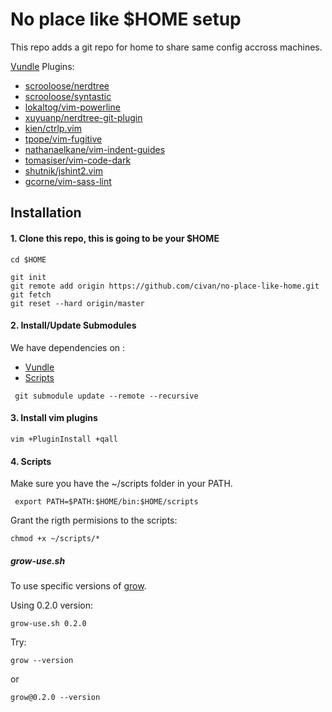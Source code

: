 # No place like $HOME setup

This repo adds a git repo for home to share same config accross machines.

[Vundle](https://github.com/VundleVim/Vundle.vim) Plugins:

* [scrooloose/nerdtree](https://github.com/scrooloose/nerdtree)
* [scrooloose/syntastic](https://github.com/vim-syntastic/syntastic)
* [lokaltog/vim-powerline](https://github.com/Lokaltog/vim-powerline)
* [xuyuanp/nerdtree-git-plugin](https://github.com/Xuyuanp/nerdtree-git-plugin)
* [kien/ctrlp.vim](https://github.com/kien/ctrlp.vim)
* [tpope/vim-fugitive](https://github.com/tpope/vim-fugitive)
* [nathanaelkane/vim-indent-guides](https://github.com/nathanaelkane/vim-indent-guides)
* [tomasiser/vim-code-dark](https://github.com/tomasiser/vim-code-dark)
* [shutnik/jshint2.vim](https://github.com/Shutnik/jshint2.vim)
* [gcorne/vim-sass-lint](https://github.com/gcorne/vim-sass-lint)


## Installation

#### 1. Clone this repo, this is going to be your $HOME
```
cd $HOME
```

```
git init
git remote add origin https://github.com/civan/no-place-like-home.git
git fetch
git reset --hard origin/master
```

#### 2. Install/Update Submodules

We have dependencies on :
* [Vundle](https://github.com/VundleVim/Vundle.vim.git)
* [Scripts](https://github.com/civan/scripts/)

```
 git submodule update --remote --recursive
```

#### 3. Install vim plugins
```
vim +PluginInstall +qall
```

#### 4. Scripts
Make sure you have the ~/scripts folder in your PATH.
```
 export PATH=$PATH:$HOME/bin:$HOME/scripts
```

Grant the rigth permisions to the scripts:

```
chmod +x ~/scripts/*
```

##### grow-use.sh
To use specific versions of [grow](https://github.com/grow/grow/releases/).

Using 0.2.0 version:
```
grow-use.sh 0.2.0
```

Try:
```
grow --version
```
or
```
grow@0.2.0 --version
```
